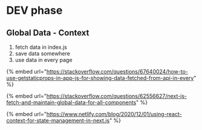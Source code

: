 # DEV phase

## Global Data - Context

1. fetch data in index.js
2. save data somewhere
3. use data in every page

{% embed url="https://stackoverflow.com/questions/67640024/how-to-use-getstaticprops-in-app-js-for-showing-data-fetched-from-api-in-every" %}

{% embed url="https://stackoverflow.com/questions/62556627/next-js-fetch-and-maintain-global-data-for-all-components" %}

{% embed url="https://www.netlify.com/blog/2020/12/01/using-react-context-for-state-management-in-next.js" %}
